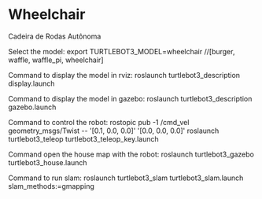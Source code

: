 # Wheelchair

Cadeira de Rodas Autônoma

Select the model:
export TURTLEBOT3_MODEL=wheelchair //[burger, waffle, waffle_pi, wheelchair]

Command to display the model in rviz:
roslaunch turtlebot3_description display.launch

Command to display the model in gazebo:
roslaunch turtlebot3_description gazebo.launch

Command to control the robot:
rostopic pub -1 /cmd_vel geometry_msgs/Twist -- '[0.1, 0.0, 0.0]' '[0.0, 0.0, 0.0]'
roslaunch turtlebot3_teleop turtlebot3_teleop_key.launch

Command open the house map with the robot:
roslaunch turtlebot3_gazebo turtlebot3_house.launch

Command to run slam:
roslaunch turtlebot3_slam turtlebot3_slam.launch slam_methods:=gmapping
